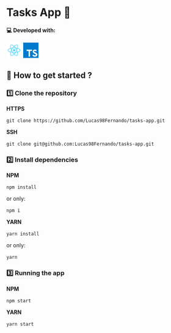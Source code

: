 # Tasks App :ledger:

#### :computer: Developed with:

<div style="display: flex; align-items: center">
<a href="https://v3.vuejs.org/">
<img width="40" src="https://raw.githubusercontent.com/github/explore/80688e429a7d4ef2fca1e82350fe8e3517d3494d/topics/react-native/react-native.png">
</a>
&nbsp;
<a href="https://www.typescriptlang.org/">
<img width="40" src="https://raw.githubusercontent.com/github/explore/80688e429a7d4ef2fca1e82350fe8e3517d3494d/topics/typescript/typescript.png">
</a>
</div>

## :rocket: How to get started ?

### :one: Clone the repository

**HTTPS**

```
git clone https://github.com/Lucas98Fernando/tasks-app.git
```

**SSH**

```
git clone git@github.com:Lucas98Fernando/tasks-app.git
```

### :two: Install dependencies

**NPM**

```
npm install
```

or only:

```
npm i
```

**YARN**

```
yarn install
```

or only:

```
yarn
```

### :three: Running the app

**NPM**

```
npm start
```

**YARN**

```
yarn start
```
